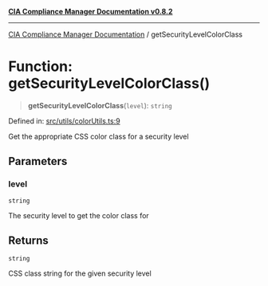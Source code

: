 [**CIA Compliance Manager Documentation v0.8.2**](../README.md)

***

[CIA Compliance Manager Documentation](../globals.md) / getSecurityLevelColorClass

# Function: getSecurityLevelColorClass()

> **getSecurityLevelColorClass**(`level`): `string`

Defined in: [src/utils/colorUtils.ts:9](https://github.com/Hack23/cia-compliance-manager/blob/423c5d261c747ade8ca2550e176aa05168b5a31e/src/utils/colorUtils.ts#L9)

Get the appropriate CSS color class for a security level

## Parameters

### level

`string`

The security level to get the color class for

## Returns

`string`

CSS class string for the given security level
